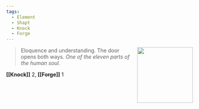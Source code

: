 ```yaml
---
tags:
  - Element
  - Shapt
  - Knock
  - Forge
---
```


<div style="float: right; padding-left: 10px;"><img src="/Elements of the Soul/files/shapt.png" width=150 width=100 style="margin:0" /></div>

> Eloquence and understanding. The door opens both ways. *One of the eleven parts of the human soul.*

**[[Knock]]** 2, **[[Forge]]** 1